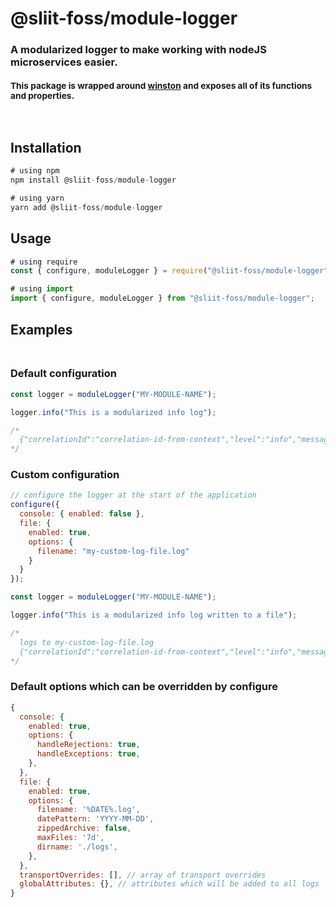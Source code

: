 # @sliit-foss/module-logger

### A modularized logger to make working with nodeJS microservices easier. <br/> <br/> <small>This package is wrapped around [winston](https://www.npmjs.com/package/winston) and exposes all of its functions and properties.</small>

<br/>

## Installation

```js
# using npm
npm install @sliit-foss/module-logger

# using yarn
yarn add @sliit-foss/module-logger
```

## Usage

```js
# using require
const { configure, moduleLogger } = require("@sliit-foss/module-logger");

# using import
import { configure, moduleLogger } from "@sliit-foss/module-logger";
```

## Examples<br/><br/>

### Default configuration

```js
const logger = moduleLogger("MY-MODULE-NAME");

logger.info("This is a modularized info log");

/*
  {"correlationId":"correlation-id-from-context","level":"info","message":"[MY-MODULE-NAME] - This is a modularized info log","timestamp":"2023-02-22T16:44:53.711Z"}
*/
```

### Custom configuration

```js
// configure the logger at the start of the application
configure({
  console: { enabled: false },
  file: {
    enabled: true,
    options: {
      filename: "my-custom-log-file.log"
    }
  }
});

const logger = moduleLogger("MY-MODULE-NAME");

logger.info("This is a modularized info log written to a file");

/* 
  logs to my-custom-log-file.log
  {"correlationId":"correlation-id-from-context","level":"info","message":"[MY-MODULE-NAME] - This is a modularized info log written to a file","timestamp":"2023-02-22T16:44:53.711Z"}
*/
```

### Default options which can be overridden by configure

```js
{
  console: {
    enabled: true,
    options: {
      handleRejections: true,
      handleExceptions: true,
    },
  },
  file: {
    enabled: true,
    options: {
      filename: '%DATE%.log',
      datePattern: 'YYYY-MM-DD',
      zippedArchive: false,
      maxFiles: '7d',
      dirname: './logs',
    },
  },
  transportOverrides: [], // array of transport overrides
  globalAttributes: {}, // attributes which will be added to all logs
}
```
